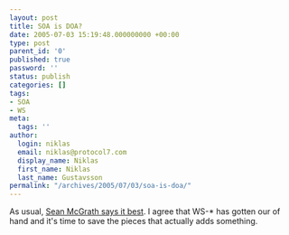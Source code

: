 ```yaml
---
layout: post
title: SOA is DOA?
date: 2005-07-03 15:19:48.000000000 +00:00
type: post
parent_id: '0'
published: true
password: ''
status: publish
categories: []
tags:
- SOA
- WS
meta:
  tags: ''
author:
  login: niklas
  email: niklas@protocol7.com
  display_name: Niklas
  first_name: Niklas
  last_name: Gustavsson
permalink: "/archives/2005/07/03/soa-is-doa/"
---
```

As usual, [Sean McGrath says it best](http://seanmcgrath.blogspot.com/archives/2005_06_26_seanmcgrath_archive.html#112029596148368774). I agree that WS-\* has gotten our of hand and it's time to save the pieces that actually adds something.

